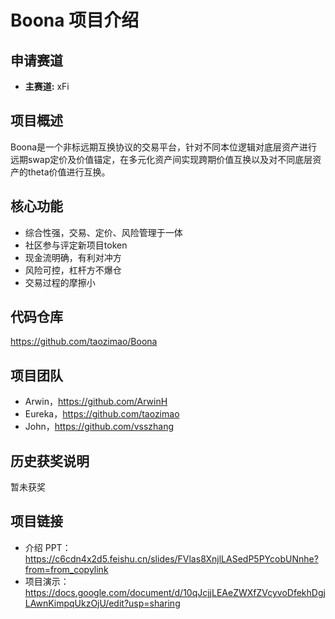 # Boona 项目介绍

## 申请赛道

- **主赛道:** xFi
  
## 项目概述
Boona是一个非标远期互换协议的交易平台，针对不同本位逻辑对底层资产进行远期swap定价及价值锚定，在多元化资产间实现跨期价值互换以及对不同底层资产的theta价值进行互换。

## 核心功能

- 综合性强，交易、定价、风险管理于一体
- 社区参与评定新项目token
- 现金流明确，有利对冲方
- 风险可控，杠杆方不爆仓
- 交易过程的摩擦小

## 代码仓库

https://github.com/taozimao/Boona

## 项目团队

- Arwin，https://github.com/ArwinH
- Eureka，https://github.com/taozimao
- John，https://github.com/vsszhang

## 历史获奖说明

暂未获奖

## 项目链接

- 介绍 PPT：https://c6cdn4x2d5.feishu.cn/slides/FVlas8XnjlLASedP5PYcobUNnhe?from=from_copylink
- 项目演示：https://docs.google.com/document/d/10qJcjjLEAeZWXfZVcyvoDfekhDgjLAwnKimpqUkzOjU/edit?usp=sharing
